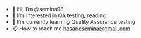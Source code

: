 - 👋 Hi, I’m @semina98
- 👀 I’m interested in QA testing, reading..
- 🌱 I’m currently learning Quality Assurance testing
- 📫 How to reach me hasaricsemina@gmail.com

<!---
semina98/semina98 is a ✨ special ✨ repository because its `README.md` (this file) appears on your GitHub profile.
You can click the Preview link to take a look at your changes.
--->
